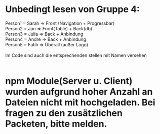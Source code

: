 # Unbedingt lesen von Gruppe 4:
Person1 = Sarah => Front (Navigation + Progressbar)<br/>
Person2 = Jan => Front(Table) + Back(db)<br/>
Person3 = Julia => Back + Anbindung<br/>
Person4 = Andre => Back + Anbindung<br/>
Person5 = Fatih => Überall (außer Logo)<br/>
<br/>
Im Code sind auch die entsprechenden stellen mit Namen versehen<br/>
<br/>
# npm Module(Server u. Client) wurden aufgrund hoher Anzahl an Dateien nicht mit hochgeladen. Bei fragen zu den zusätzlichen Packeten, bitte melden.


